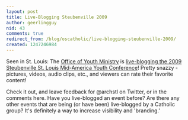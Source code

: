 ```yaml
---
layout: post
title: Live-Blogging Steubenville 2009
author: geerlingguy
nid: 43
comments: true
redirect_from: /blog/oscatholic/live-blogging-steubenville-2009/
created: 1247246984
---
```

<p>Seen in St. Louis: The <a href="http://www.stlyouth.org">Office of Youth Ministry</a> is <a href="http://live.stlyouth.org/">live-blogging the 2009 Steubenville St. Louis Mid-America Youth Conference</a>! Pretty snazzy - pictures, videos, audio clips, etc., and viewers can rate their favorite content!</p>
<p>Check it out, and leave feedback for @archstl on Twitter, or in the comments here. Have you live-blogged an event before? Are there any other events that are being (or have been) live-blogged by a Catholic group? It's definitely a way to increase visibility and 'branding.'</p>
